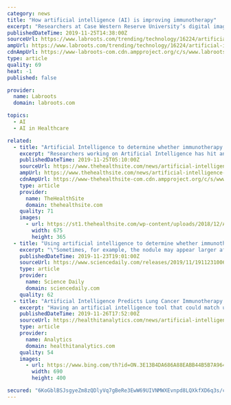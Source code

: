 ```yaml
---
category: news
title: "How artificial intelligence (AI) is improving immunotherapy"
excerpt: "Researchers at Case Western Reserve University’s digital imaging lab are pioneering the use of Artificial Intelligence (AI ... patterns before and after initiation of checkpoint inhibitor therapy. (Caption and Image Credit via Case Western University ..."
publishedDateTime: 2019-11-25T14:38:00Z
sourceUrl: https://www.labroots.com/trending/technology/16224/artificial-intelligence-ai-improving-immunotherapy
ampUrl: https://www.labroots.com/trending/technology/16224/artificial-intelligence-ai-improving-immunotherapy/amp
cdnAmpUrl: https://www-labroots-com.cdn.ampproject.org/c/s/www.labroots.com/trending/technology/16224/artificial-intelligence-ai-improving-immunotherapy/amp
type: article
quality: 69
heat: -1
published: false

provider:
  name: Labroots
  domain: labroots.com

topics:
  - AI
  - AI in Healthcare

related:
  - title: "Artificial Intelligence to determine whether immunotherapy is working or not"
    excerpt: "Researchers working on Artificial Intelligence has hit another milestone as they have ... lab would help oncologists know which patients would actually benefit from the therapy, and who would not. “Even though immunotherapy has changed the entire ..."
    publishedDateTime: 2019-11-25T05:10:00Z
    sourceUrl: https://www.thehealthsite.com/news/artificial-intelligence-to-determine-whether-immunotherapy-is-working-or-not-714476/
    ampUrl: https://www.thehealthsite.com/news/artificial-intelligence-to-determine-whether-immunotherapy-is-working-or-not-714476/amp/
    cdnAmpUrl: https://www-thehealthsite-com.cdn.ampproject.org/c/s/www.thehealthsite.com/news/artificial-intelligence-to-determine-whether-immunotherapy-is-working-or-not-714476/amp/
    type: article
    provider:
      name: TheHealthSite
      domain: thehealthsite.com
    quality: 71
    images:
      - url: https://st1.thehealthsite.com/wp-content/uploads/2018/12/Artificial-intelligence.jpg
        width: 675
        height: 365
  - title: "Using artificial intelligence to determine whether immunotherapy is working"
    excerpt: "\"Sometimes, for example, the nodule may appear larger after therapy because of another reason ... Case Western Reserve University. \"Using artificial intelligence to determine whether immunotherapy is working.\" ScienceDaily. ScienceDaily, 23 November ..."
    publishedDateTime: 2019-11-23T19:01:00Z
    sourceUrl: https://www.sciencedaily.com/releases/2019/11/191123100631.htm
    type: article
    provider:
      name: Science Daily
      domain: sciencedaily.com
    quality: 62
  - title: "Artificial Intelligence Predicts Lung Cancer Immunotherapy Success"
    excerpt: "Having an artificial intelligence tool that could match up which patients would best respond to ... “This is important because when a doctor decides based on CT images alone whether a patient has responded to therapy, it is often based on the size of the lesion,” said Mohammadhadi Khorrami, a graduate student working at the CCIPD."
    publishedDateTime: 2019-11-26T17:52:00Z
    sourceUrl: https://healthitanalytics.com/news/artificial-intelligence-predicts-lung-cancer-immunotherapy-success
    type: article
    provider:
      name: Analytics
      domain: healthitanalytics.com
    quality: 54
    images:
      - url: https://www.bing.com/th?id=ON.3E13B4DA686A88EABB44B5B7A964ED33
        width: 690
        height: 400

secured: "6KoGblBSJsgyeZm8zQDlyVq7gBeRe3EwW69UIVNMWXEvnpd8LQXkfXD6q3s/cMx/roK6cCt0nef4VNr4c4KAXwTQHS8wDuZAyvQYP21lXFf8X5i/45Gq6UmU8G+wfxAxlK5eXJ9AaSKt2C3OIzmfLl8fpv7KM6BwHw6x2c1xWE7sdft8lewlbdRr4SuxCfmqhGNEynnDYAilS9NhZnYKp6OVOfGJsJqn6gbPBviguY2E8yyYsfNJYak85KpIZsEyR6qCpaA7QAM2JaNMYA8Btg==;bRPxRFytJrSh2Ap317twfQ=="
---
```



